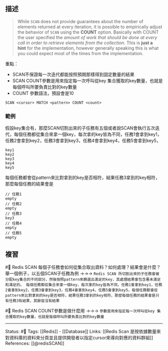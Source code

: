 




## 描述

> While `SCAN` does not provide guarantees about the number of elements returned at every iteration, it is possible to empirically adjust the behavior of `SCAN` using the **COUNT** option. Basically with COUNT the user specified the _amount of work that should be done at every call in order to retrieve elements from the collection_. This is **just a hint** for the implementation, however generally speaking this is what you could expect most of the times from the implementation.

重點：
- SCAN不保證每一次迭代都能按照預期那樣得到固定數量的結果
- SCAN COUNT參數是用來指定每一次呼叫從key 集合獲取的key數量，也就是每個呼叫所要負責比對的key數量
- COUNT 參數語法，預設會是10
```
SCAN <cursor> MATCH <pattern> COUNT <count>
```


### 範例
假設key集合有，那麼SCAN切割出來的子任務有五個或者說SCAN會執行五次迭代，每個任務都從集合來拿一個key，每次拿的key皆為不同，任務1會拿到key1，任務2會拿到key2，任務3會拿到key3，任務4會拿到key4，任務5會拿到key5，
```
key1
key2
key3
key4
key5
```

每個任務都會從pattern來比對拿到的key是否相符，結果任務3拿到的key相符，那麼每個任務的結果會是
```
// 任務1
empty
// 任務2
empty
// 任務3
key3
// 任務4
empty
// 任務5
empty
```


## 複習
#🧠 Redis SCAN 每個子任務會如何從集合取出資料？如何處理？結果會是什麼？舉一個例子，以五個SCAN子任務為例 ->->-> `Redis SCAN 所切割出來的子任務會被分配key集合的不同部分，然後按照pattern來篩選出滿足的key，其處理結果會包含著未滿足和滿足的。 每個任務都從集合來拿一個key，每次拿的key皆為不同，任務1會拿到key1，任務2會拿到key2，任務3會拿到key3，任務4會拿到key4，任務5會拿到key5，每個任務都會從pattern來比對拿到的key是否相符，結果任務3拿到的key相符，那麼每個任務的結果會是只有任務3有結果，其餘皆沒有結果`
<!--SR:!2022-06-14,3,250-->

#🧠  Redis SCAN COUNT參數是做什麼用 ->->-> `參數是用來指定每一次呼叫從key 集合獲取的key數量，也就是每個呼叫所要負責比對的key數量`
<!--SR:!2022-06-14,3,250-->

---
Status: #🌱 
Tags:
[[Redis]] - [[Database]]
Links:
[[Redis Scan 是按依據數量來對資料庫的資料來分頁並且提供開發者以指定cursor來導向對應的資料群組]]
References:
[[@redisSCAN]]